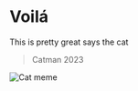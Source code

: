 # Voilá

This is pretty great says the cat

> Catman 2023

![Cat meme](https://i.cbc.ca/1.5359433.1573751138!/fileImage/httpImage/image.jpg_gen/derivatives/original_1180/woman-yelling-at-cat.jpg)